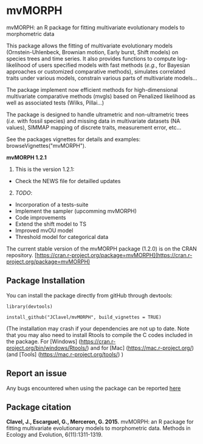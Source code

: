 # mvMORPH
mvMORPH: an R package for fitting multivariate evolutionary models to morphometric data    

This package allows the fitting of multivariate evolutionary models (Ornstein-Uhlenbeck, Brownian motion, Early burst, Shift models) on species trees and time series.
It also provides functions to compute log-likelihood of users specified models with fast methods (*e.g.*, for Bayesian approaches or customized comparative methods), simulates correlated traits under various models, constrain various parts of multivariate models...

The package implement now efficient methods for high-dimensional multivariate comparative methods (mvgls) based on Penalized likelihood as well as associated tests (Wilks, Pillai...)

The package is designed to handle ultrametric and non-ultrametric trees (*i.e.* with fossil species) and missing data in multivariate datasets (NA values), SIMMAP mapping of discrete traits, measurement error, etc...

See the packages vignettes for details and examples: browseVignettes("mvMORPH").

**mvMORPH 1.2.1**

1. This is the version 1.2.1:
  + Check the NEWS file for detailled updates

2. _TODO_:
  + Incorporation of a tests-suite
  + Implement the sampler (upcomming mvMORPH) 
  + Code improvements
  + Extend the shift model to TS
  + Improved mvOU model
  + Threshold model for categorical data

The current stable version of the mvMORPH package (1.2.0) is on the CRAN repository.
[https://cran.r-project.org/package=mvMORPH](https://cran.r-project.org/package=mvMORPH)

## **Package Installation**

You can install the package directly from gitHub through devtools:

```
library(devtools)

install_github("JClavel/mvMORPH", build_vignettes = TRUE)

```


(The installation may crash if your dependencies are not up to date. Note that you may also need to install Rtools to compile the C codes included in the package. For [Windows] (https://cran.r-project.org/bin/windows/Rtools/) and for [Mac] (https://mac.r-project.org/) (and [Tools] (https://mac.r-project.org/tools/) )

## **Report an issue**
Any bugs encountered when using the package can be reported [here](https://github.com/JClavel/mvMORPH/issues)

## **Package citation**

**Clavel, J., Escarguel, G., Merceron, G. 2015.** mvMORPH: an R package for fitting multivariate evolutionary models to morphometric data. Methods in Ecology and Evolution, 6(11):1311-1319.

